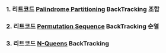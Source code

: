 ### 1. 리트코드 [Palindrome Partitioning](https://leetcode.com/problems/palindrome-partitioning/description/) BackTracking 조합

### 2. 리트코드 [Permutation Sequence](https://leetcode.com/problems/permutation-sequence/description/) BackTracking 순열

### 3. 리트코드 [N-Queens](https://leetcode.com/problems/n-queens/description/) BackTracking
